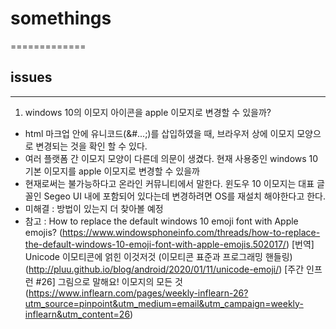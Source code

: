 # somethings
=============
## issues
-------------
1. windows 10의 이모지 아이콘을 apple 이모지로 변경할 수 있을까?
  - html 마크업 안에 유니코드(&#...;)를 삽입하였을 때, 브라우저 상에 이모지 모양으로 변경되는 것을 확인 할 수 있다.
  - 여러 플랫폼 간 이모지 모양이 다른데 의문이 생겼다. 현재 사용중인 windows 10 기본 이모지를 apple 이모지로 변경할 수 있을까
  - 현재로써는 불가능하다고 온라인 커뮤니티에서 말한다. 윈도우 10 이모지는 대표 글꼴인 Segeo UI 내에 포함되어 있다는데 변경하려면 OS를 재설치 해야한다고 한다.
  - 미해결 : 방법이 있는지 더 찾아볼 예정
  - 참고 : How to replace the default windows 10 emoji font with Apple emojis? (<https://www.windowsphoneinfo.com/threads/how-to-replace-the-default-windows-10-emoji-font-with-apple-emojis.502017/>)
  [번역] Unicode 이모티콘에 얽힌 이것저것 (이모티콘 표준과 프로그래밍 핸들링) (<http://pluu.github.io/blog/android/2020/01/11/unicode-emoji/>)
  [주간 인프런 #26] 그림으로 말해요! 이모지의 모든 것 (<https://www.inflearn.com/pages/weekly-inflearn-26?utm_source=pinpoint&utm_medium=email&utm_campaign=weekly-inflearn&utm_content=26>)
  
